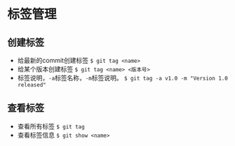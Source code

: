 # 标签管理

## 创建标签
* 给最新的commit创建标签 `$ git tag <name>`
* 给某个版本创建标签 `$ git tag <name> <版本号>`
* 标签说明，`-a`标签名称，`-m`标签说明。 `$ git tag -a v1.0 -m "Version 1.0 released"`

## 查看标签
* 查看所有标签 `$ git tag`
* 查看标签信息 `$ git show <name>`